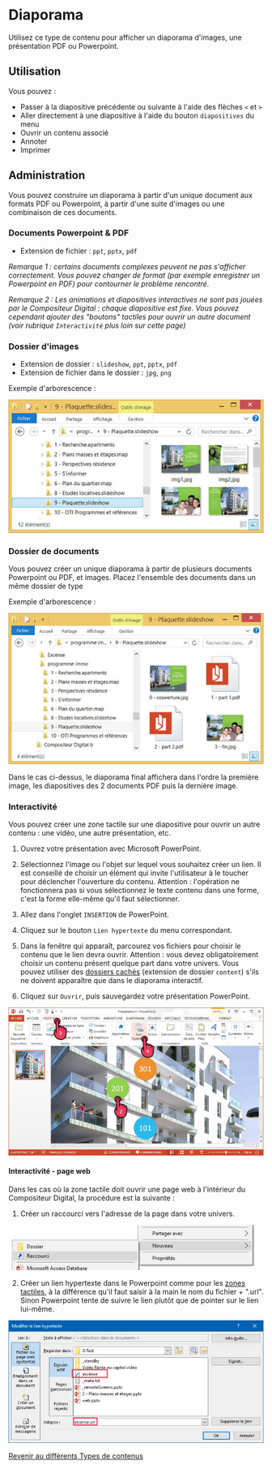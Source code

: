 ﻿# Diaporama

Utilisez ce type de contenu pour afficher un diaporama d'images, une présentation PDF ou Powerpoint.

## Utilisation

Vous pouvez :

- Passer à la diapositive précédente ou suivante à l'aide des flèches `<` et `>`
- Aller directement à une diapositive à l'aide du bouton `diapositives` du menu
- Ouvrir un contenu associé
- Annoter
- Imprimer

## Administration

Vous pouvez construire un diaporama à partir d'un unique document aux formats PDF ou Powerpoint, à partir d'une suite d'images ou une combinaison de ces documents.

### Documents Powerpoint & PDF

- Extension de fichier : `ppt`, `pptx`, `pdf`

*Remarque 1 : certains documents complexes peuvent ne pas s'afficher correctement. Vous pouvez changer de format (par exemple enregistrer un Powerpoint en PDF) pour contourner le problème rencontré.*

*Remarque 2 : Les animations et diapositives interactives ne sont pas jouées par le Compositeur Digital : chaque diapositive est fixe. Vous pouvez cependant ajouter des "boutons" tactiles pour ouvrir un autre document (voir rubrique `Interactivité` plus loin sur cette page)*

### Dossier d'images

- Extension de dossier : `slideshow`, `ppt`, `pptx`, `pdf`
- Extension de fichier dans le dossier : `jpg`, `png`

Exemple d'arborescence :

![explorer slideshow img](img/explorer_slideshow_img.jpg)

### Dossier de documents

Vous pouvez créer un unique diaporama à partir de plusieurs documents Powerpoint ou PDF, et images. Placez l'ensemble des documents dans un même dossier de type

Exemple d'arborescence :

![explorer slideshow docs](img/explorer_slideshow_docs.jpg)

Dans le cas ci-dessus, le diaporama final affichera dans l'ordre la première image, les diapositives des 2 documents PDF puis la dernière image.

### <a name="interactive"></a> Interactivité

Vous pouvez créer une zone tactile sur une diapositive pour ouvrir un autre contenu : une vidéo, une autre présentation, etc.

1. Ouvrez votre présentation avec Microsoft PowerPoint.
2. Sélectionnez l'image ou l'objet sur lequel vous souhaitez créer un lien. Il est conseillé de choisir un élément qui invite l'utilisateur à le toucher pour déclencher l'ouverture du contenu.
	Attention : l'opération ne fonctionnera pas si vous sélectionnez le texte contenu dans une forme, c'est la forme elle-même qu'il faut sélectionner.
3. Allez dans l'onglet `INSERTION` de PowerPoint.
4. Cliquez sur le bouton `Lien hypertexte` du menu correspondant.
5. Dans la fenêtre qui apparaît, parcourez vos fichiers pour choisir le contenu que le lien devra ouvrir.
	Attention : vous devez obligatoirement choisir un contenu présent quelque part dans votre univers.
	Vous pouvez utiliser des [dossiers cachés](manage_contents#contentFolder) (extension de dossier `content`) s'ils ne doivent apparaître que dans le diaporama interactif.
	
6. Cliquez sur `Ouvrir`, puis sauvegardez votre présentation PowerPoint.

![powerpoint slideshow liens](img/powerpoint_slideshow_liens.jpg)

#### <a name="interactive_url"></a> Interactivité - page web

Dans les cas où la zone tactile doit ouvrir une page web à l'intérieur du Compositeur Digital, la procédure est la suivante :

1. Créer un raccourci vers l'adresse de la page dans votre univers. 

![explorer create link](img/create_link_1.jpg)

2. Créer un lien hypertexte dans le Powerpoint comme pour les [zones tactiles](#interactive), à la différence qu'il faut saisir à la main le nom du fichier + ".url". Sinon Powerpoint tente de suivre le lien plutôt que de pointer sur le lien lui-même.

![powerpoint slideshow web](img/link_to_url.jpg)


[Revenir au différents Types de contenus](content_types.md)

